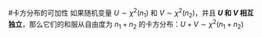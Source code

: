 #卡方分布的可加性 如果随机变量 $U \sim \chi^2(n_1)$ 和 $V \sim \chi^2(n_2)$，并且 **$U$ 和 $V$ 相互独立**，那么它们的和服从自由度为 $n_1+n_2$ 的卡方分布：$U+V \sim \chi^2(n_1+n_2)$ 